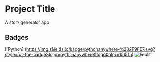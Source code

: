 # Project Title

A story generator app 

## Badges

![Python] (https://img.shields.io/badge/pythonanywhere-%232F9FD7.svg?style=for-the-badge&logo=pythonanywhere&logoColor=151515)
![Replit](https://img.shields.io/badge/Replit-DD1200?style=for-the-badge&logo=Replit&logoColor=white)
